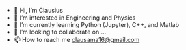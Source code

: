 - 👋 Hi, I’m Clausius
- 👀 I’m interested in Engineering and Physics 
- 🌱 I’m currently learning Python (Jupyter), C++, and Matlab
- 💞️ I’m looking to collaborate on ...
- 📫 How to reach me clausama16@gmail.com

<!---
klauxius/klauxius is a ✨ special ✨ repository because its `README.md` (this file) appears on your GitHub profile.
You can click the Preview link to take a look at your changes.
--->
